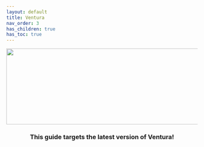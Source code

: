 ```yaml
---
layout: default
title: Ventura
nav_order: 3
has_children: true
has_toc: true
---
```


<p align="center">
  <img width="650" height="200" src="../../../assets/HeaderVentura.png">
</p>

<h3 align="center">This guide targets the latest version of Ventura!</h3>
